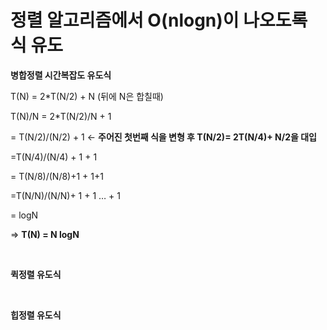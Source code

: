 # 정렬 알고리즘에서 O(nlogn)이 나오도록 식 유도

**병합정렬 시간복잡도 유도식**

T(N) = 2*T(N/2) + N (뒤에 N은 합칠때)

T(N)/N = 2*T(N/2)/N + 1

= T(N/2)/(N/2) + 1 <- **주어진 첫번째 식을 변형 후 T(N/2)= 2T(N/4)+ N/2을 대입**

=T(N/4)/(N/4) + 1 + 1

= T(N/8)/(N/8)+1 + 1+1

=T(N/N)/(N/N)+ 1 + 1 … + 1

= logN

=> **T(N) = N logN**

<br>

**퀵정렬 유도식**



<br>

**힙정렬 유도식**

